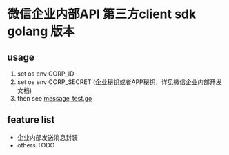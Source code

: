 # 微信企业内部API 第三方client sdk golang 版本

## usage

1. set os env CORP_ID
2. set os env CORP_SECRET (企业秘钥或者APP秘钥，详见微信企业内部开发文档)
3. then see [message_test.go](https://github.com/luaxlou/wx-qyapi-sdk/blob/master/inner/message_test.go)

## feature list

* 企业内部发送消息封装
* others TODO
